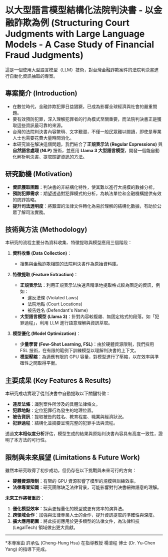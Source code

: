 # 以大型語言模型結構化法院判決書 - 以金融詐欺為例 (Structuring Court Judgments with Large Language Models - A Case Study of Financial Fraud Judgments)
這是一個使用大型語言模型（LLM）技術，對台灣金融詐欺案件的法院判決書進行自動化資訊抽取的專案。

## 專案簡介 (Introduction)

- 在數位時代，金融詐欺犯罪日益猖獗，已成為影響全球經濟與社會的嚴重問題。
- 要有效預防犯罪，深入理解犯罪者的行為模式至關重要，而法院判決書正是獲取這些資訊最可靠的來源。
- 台灣的法院判決書內容繁瑣、文字艱澀，不僅一般民眾難以閱讀，即使是專業人士也需要花費大量時間消化。
- 本研究旨在解決這個問題，我們結合了**正規表示法 (Regular Expressions)** 與**自然語言處理 (NLP)** 技術，並應用 **Llama 3 大型語言模型**，開發一個能自動化解析判決書、提取關鍵資訊的方法。

## 研究動機 (Motivation)

* **資訊獲取困難**：判決書的非結構化特性，使其難以進行大規模的數據分析。
* **預防犯罪需求**：期望透過對犯罪模式的分析，為執法單位和金融機構提供有效的防詐策略。
* **提升司法透明度**：將艱澀的法律文件轉化為易於理解的結構化數據，有助於公眾了解司法實務。

## 技術與方法 (Methodology)

本研究的流程主要分為資料收集、特徵提取與模型應用三個階段：

1.  **資料收集 (Data Collection)**：
    * 搜集與金融詐欺相關的法院判決書作為原始資料庫。

2.  **特徵提取 (Feature Extraction)**：
    * **正規表示法**：利用正規表示法快速且精準地提取格式較為固定的資訊，例如：
        * 違反法條 (Violated Laws)
        * 法院地點 (Court Locations)
        * 被告姓名 (Defendant's Name)
    * **大型語言模型 (Llama 3)**：針對內容較複雜、無固定格式的段落，如「犯罪過程」，利用 LLM 進行語意理解與資訊萃取。

3.  **模型優化 (Model Optimization)**：
    * **少量學習 (Few-Shot Learning, FSL)**：由於硬體資源限制，我們採用 FSL 技術，在有限的範例下訓練模型以理解判決書的上下文。
    * **模型壓縮**：為適應有限的 GPU 容量，對模型進行了壓縮，以在效率與準確性之間取得平衡。

## 主要成果 (Key Features & Results)

本研究成功實現了從判決書中自動提取以下關鍵特徵：

* **違反法條**：識別案件所涉及的具體法律條文。
* **犯罪地點**：定位犯罪行為發生的地理位置。
* **被告資訊**：提取被告的姓名、教育程度、職業與經濟狀況。
* **犯罪過程**：結構化並摘要呈現完整的犯罪手法與流程。

透過**文本相似度分析**評估，模型生成的結果與原始判決書內容具有高度一致性，證明了本方法的可行性。

## 限制與未來展望 (Limitations & Future Work)

雖然本研究取得了初步成功，但仍存在以下挑戰與未來可行的方向：

* **硬體資源限制**：有限的 GPU 資源影響了模型的規模與訓練效率。
* **法律專業知識**：研究團隊缺乏法律背景，可能影響對判決書細微語意的理解。

**未來工作將著重於**：
1.  **優化模型效率**：探索更輕量化的模型或更有效率的演算法。
2.  **跨領域合作**：加強與法律專業人士的合作，提升資訊提取的準確性與深度。
3.  **擴大應用範圍**：將此技術應用於更多類型的法律文件，為法律科技 (LegalTech) 領域做出更大貢獻。

---
*本專案由 許承弘 (Cheng-Hung Hsu) 在指導教授 楊淯程 博士 (Dr. Yu-Chen Yang) 的指導下完成。